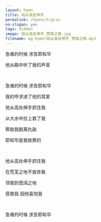 ```yaml
---
layout: hymn
title: 祂从高处伸手
permalink: /hymns/tcgcss
no-slogan: yes
tags: hidden
image: 祂从高处伸手_赞美之泉.jpg
filename: wg-hymn/祂从高处伸手_赞美之泉.mp3
---
```


急难的时候 求告耶和华<br/>

他从殿中听了我的声音

<br>

急难的时候 求告耶和华<br/>

我的呼求进了他的耳里<br/>



他从高处伸手抓住我

从大水中拉上救了我

帮助我脱离仇敌

耶和华是我依靠的

<br>

他从高处伸手抓住我

在荒芜之地不放弃我

领我到宽阔之地

搭救我 因他喜悦我

<br>

急难的时候 求告耶和华

